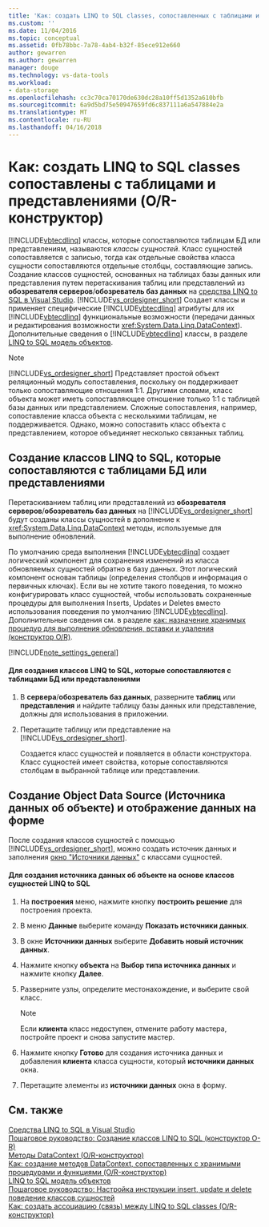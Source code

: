 ```yaml
---
title: 'Как: создать LINQ to SQL classes, сопоставленных с таблицами и представлениями (конструктор O-R) | Документы Microsoft'
ms.custom: ''
ms.date: 11/04/2016
ms.topic: conceptual
ms.assetid: 0fb78bbc-7a78-4ab4-b32f-85ece912e660
author: gewarren
ms.author: gewarren
manager: douge
ms.technology: vs-data-tools
ms.workload:
- data-storage
ms.openlocfilehash: cc3c70ca70170de630dc28a10ff5d1352a610bfb
ms.sourcegitcommit: 6a9d5bd75e50947659fd6c837111a6a547884e2a
ms.translationtype: MT
ms.contentlocale: ru-RU
ms.lasthandoff: 04/16/2018
---
```

# <a name="how-to-create-linq-to-sql-classes-mapped-to-tables-and-views-or-designer"></a>Как: создать LINQ to SQL classes сопоставлены с таблицами и представлениями (O/R-конструктор)
[!INCLUDE[vbtecdlinq](../data-tools/includes/vbtecdlinq_md.md)] классы, которые сопоставляются таблицам БД или представлениям, называются *классы сущностей*. Класс сущностей сопоставляется с записью, тогда как отдельные свойства класса сущности сопоставляются отдельные столбцы, составляющие запись. Создание классов сущностей, основанных на таблицах базы данных или представления путем перетаскивания таблиц или представлений из **обозревателя серверов**/**обозреватель баз данных** на [средства LINQ to SQL в Visual Studio](../data-tools/linq-to-sql-tools-in-visual-studio2.md). [!INCLUDE[vs_ordesigner_short](../data-tools/includes/vs_ordesigner_short_md.md)] Создает классы и применяет специфические [!INCLUDE[vbtecdlinq](../data-tools/includes/vbtecdlinq_md.md)] атрибуты для их [!INCLUDE[vbtecdlinq](../data-tools/includes/vbtecdlinq_md.md)] функциональные возможности (передачи данных и редактирования возможности <xref:System.Data.Linq.DataContext>). Дополнительные сведения о [!INCLUDE[vbtecdlinq](../data-tools/includes/vbtecdlinq_md.md)] классы, в разделе [LINQ to SQL модель объектов](/dotnet/framework/data/adonet/sql/linq/the-linq-to-sql-object-model).  
  
> [!NOTE]
>  [!INCLUDE[vs_ordesigner_short](../data-tools/includes/vs_ordesigner_short_md.md)] Представляет простой объект реляционный модуль сопоставления, поскольку он поддерживает только сопоставляющие отношения 1:1. Другими словами, класс объекта может иметь сопоставляющее отношение только 1:1 с таблицей базы данных или представлением. Сложные сопоставления, например, сопоставление класса объекта с несколькими таблицам, не поддерживается. Однако, можно сопоставить класс объекта с представлением, которое объединяет несколько связанных таблиц.  
  
## <a name="create-linq-to-sql-classes-that-are-mapped-to-database-tables-or-views"></a>Создание классов LINQ to SQL, которые сопоставляются с таблицами БД или представлениями  
 Перетаскиванием таблиц или представлений из **обозревателя серверов**/**обозреватель баз данных** на [!INCLUDE[vs_ordesigner_short](../data-tools/includes/vs_ordesigner_short_md.md)] будут созданы классы сущностей в дополнение к <xref:System.Data.Linq.DataContext> методы, используемые для выполнение обновлений.  
  
 По умолчанию среда выполнения [!INCLUDE[vbtecdlinq](../data-tools/includes/vbtecdlinq_md.md)] создает логический компонент для сохранения изменений из класса обновляемых сущностей обратно в базу данных. Этот логический компонент основан таблицы (определения столбцов и информация о первичных ключах). Если вы не хотите такого поведения, то можно конфигурировать класс сущностей, чтобы использовать сохраненные процедуры для выполнения Inserts, Updates и Deletes вместо использования поведения по умолчанию [!INCLUDE[vbtecdlinq](../data-tools/includes/vbtecdlinq_md.md)]. Дополнительные сведения см. в разделе [как: назначение хранимых процедур для выполнения обновления, вставки и удаления (конструктор O/R)](../data-tools/how-to-assign-stored-procedures-to-perform-updates-inserts-and-deletes-o-r-designer.md).  
  
[!INCLUDE[note_settings_general](../data-tools/includes/note_settings_general_md.md)]  
  
#### <a name="to-create-linq-to-sql-classes-that-are-mapped-to-database-tables-or-views"></a>Для создания классов LINQ to SQL, которые сопоставляются с таблицами БД или представлениями  
  
1.  В **сервера**/**обозреватель баз данных**, разверните **таблиц** или **представления** и найдите таблицу базы данных или представление, должны для использования в приложении.  
  
2.  Перетащите таблицу или представление на [!INCLUDE[vs_ordesigner_short](../data-tools/includes/vs_ordesigner_short_md.md)].  
  
     Создается класс сущностей и появляется в области конструктора. Класс сущностей имеет свойства, которые сопоставляются столбцам в выбранной таблице или представлении.  
  
## <a name="create-an-object-data-source-and-display-the-data-on-a-form"></a>Создание Object Data Source (Источника данных об объекте) и отображение данных на форме  
 После создания классов сущностей с помощью [!INCLUDE[vs_ordesigner_short](../data-tools/includes/vs_ordesigner_short_md.md)], можно создать источник данных и заполнения [окно "Источники данных"](add-new-data-sources.md) с классами сущностей.  
  
#### <a name="to-create-an-object-data-source-based-on-linq-to-sql-entity-classes"></a>Для создания источника данных об объекте на основе классов сущностей LINQ to SQL  
  
1.  На **построения** меню, нажмите кнопку **построить решение** для построения проекта.  
  
2.  В меню **Данные** выберите команду **Показать источники данных**.  
  
3.  В окне **Источники данных** выберите **Добавить новый источник данных**.  
  
4.  Нажмите кнопку **объекта** на **Выбор типа источника данных** и нажмите кнопку **Далее**.  
  
5.  Разверните узлы, определите местонахождение, и выберите свой класс.  
  
    > [!NOTE]
    >  Если **клиента** класс недоступен, отмените работу мастера, постройте проект и снова запустите мастер.  
  
6.  Нажмите кнопку **Готово** для создания источника данных и добавления **клиента** класса сущности, который **источники данных** окна.  
  
7.  Перетащите элементы из **источники данных** окна в форму.  
  
## <a name="see-also"></a>См. также  
 [Средства LINQ to SQL в Visual Studio](../data-tools/linq-to-sql-tools-in-visual-studio2.md)   
 [Пошаговое руководство: Создание классов LINQ to SQL (конструктор O-R)](how-to-create-linq-to-sql-classes-mapped-to-tables-and-views-o-r-designer.md)   
 [Методы DataContext (O/R-конструктор)](../data-tools/datacontext-methods-o-r-designer.md)   
 [Как: создание методов DataContext, сопоставленных с хранимыми процедурами и функциями (O/R-конструктор)](../data-tools/how-to-create-datacontext-methods-mapped-to-stored-procedures-and-functions-o-r-designer.md)   
 [LINQ to SQL модель объектов](/dotnet/framework/data/adonet/sql/linq/the-linq-to-sql-object-model)   
 [Пошаговое руководство: Настройка инструкции insert, update и delete поведение классов сущностей](../data-tools/walkthrough-customizing-the-insert-update-and-delete-behavior-of-entity-classes.md)   
  [Как: создать ассоциацию (связь) между LINQ to SQL classes (O/R-конструктор)](../data-tools/how-to-create-an-association-relationship-between-linq-to-sql-classes-o-r-designer.md)